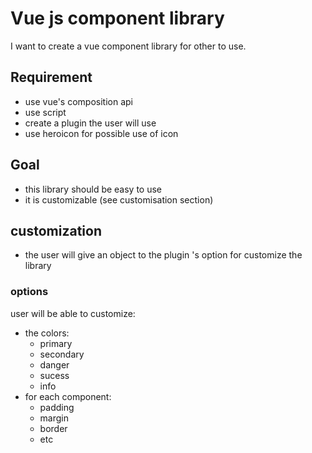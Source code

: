 # Vue js component library

I want to create a vue component library for other to use.

## Requirement

- use vue's composition api
- use script 
- create a plugin the user will use 
- use heroicon for possible use of icon

## Goal

- this library should be easy to use
- it is customizable (see customisation section)

## customization

- the user will give an object to the plugin 's option for customize the library

### options

user will be able to customize:

- the colors:
    - primary
    - secondary
    - danger 
    - sucess
    - info
- for each component:
    - padding
    - margin
    - border
    - etc

